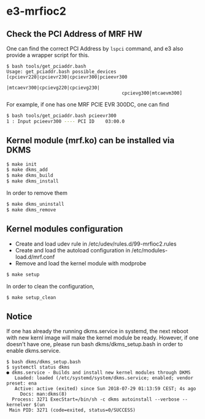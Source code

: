 # e3-mrfioc2

## Check the PCI Address of MRF HW
One can find the correct PCI Address by `lspci` command, and e3 also provide a wrapper script for this. 
```
$ bash tools/get_pciaddr.bash 
Usage: get_pciaddr.bash possible_devices [cpcievr220|cpcievr230|cpcievr300|pcieevr300
                                          |mtcaevr300|cpcievg220|cpcievg230|
										  cpcievg300|mtcaevm300] 

```
For example, if one has one MRF PCIE EVR 300DC, one can find 
```sh
$ bash tools/get_pciaddr.bash pcieevr300
1 : Input pcieevr300 ---- PCI ID    03:00.0
```

## Kernel module (mrf.ko) can be installed via DKMS


```sh
$ make init
$ make dkms_add
$ make dkms_build
$ make dkms_install
```

In order to remove them

```sh
$ make dkms_uninstall
$ make dkms_remove
```

## Kernel modules configuration

* Create and load udev rule in /etc/udev/rules.d/99-mrfioc2.rules
* Create and load the autoload configuration in /etc/modules-load.d/mrf.conf
* Remove and load the kernel module with modprobe

```sh
$ make setup
```

In order to clean the configuration,

```sh
$ make setup_clean
```

## Notice
If one has already the running dkms.service in systemd, the next reboot with new kernl image will make the kernel module be ready. However, if one doesn't have one, please run bash dkms/dkms_setup.bash in order to enable dkms.service.

```
$ bash dkms/dkms_setup.bash
$ systemctl status dkms
● dkms.service - Builds and install new kernel modules through DKMS
   Loaded: loaded (/etc/systemd/system/dkms.service; enabled; vendor preset: ena
   Active: active (exited) since Sun 2018-07-29 01:13:59 CEST; 4s ago
     Docs: man:dkms(8)
  Process: 3271 ExecStart=/bin/sh -c dkms autoinstall --verbose --kernelver $(un
 Main PID: 3271 (code=exited, status=0/SUCCESS)


```
